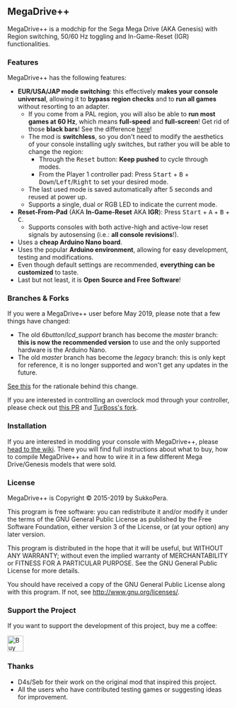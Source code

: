 ## MegaDrive++
MegaDrive++ is a modchip for the Sega Mega Drive (AKA Genesis) with Region switching, 50/60 Hz toggling and In-Game-Reset (IGR) functionalities.

### Features
MegaDrive++ has the following features:

- **EUR/USA/JAP mode switching**: this effectively **makes your console universal**, allowing it to **bypass region checks** and to **run all games** without resorting to an adapter.
  - If you come from a PAL region, you will also be able to **run most games at 60 Hz**, which means **full-speed** and **full-screen**! Get rid of those **black bars**! See the difference [here](https://youtu.be/X1CW8Da8i1o)!
  - The mod is **switchless**, so you don't need to modify the aesthetics of your console installing ugly switches, but rather you will be able to change the region:
    - Through the <kbd>Reset</kbd> button: **Keep pushed** to cycle through modes.
    - From the Player 1 controller pad: Press <kbd>Start</kbd> + <kbd>B</kbd> + <kbd>Down</kbd>/<kbd>Left</kbd>/<kbd>Right</kbd> to set your desired mode.
  - The last used mode is saved automatically after 5 seconds and reused at power up.
  - Supports a single, dual or RGB LED to indicate the current mode.
- **Reset-From-Pad** (AKA **In-Game-Reset** AKA **IGR**): Press <kbd>Start</kbd> + <kbd>A</kbd> + <kbd>B</kbd> + <kbd>C</kbd>.
  - Supports consoles with both active-high and active-low reset signals by autosensing (i.e.: **all console revisions**!).
- Uses a **cheap Arduino Nano board**.
- Uses the popular **Arduino environment**, allowing for easy development, testing and modifications.
- Even though default settings are recommended, **everything can be customized** to taste.
- Last but not least, it is **Open Source and Free Software**!

### Branches & Forks
If you were a MegaDrive++ user before May 2019, please note that a few things have changed:
- The old *6button*/*lcd_support* branch has become the *master* branch: **this is now the recommended version** to use and the only supported hardware is the Arduino Nano.
- The old *master* branch has become the *legacy* branch: this is only kept for reference, it is no longer supported and won't get any updates in the future.

[See this](https://github.com/SukkoPera/MegaDrivePlusPlus/wiki/Legacy-Branch) for the rationale behind this change.

If you are interested in controlling an overclock mod through your controller, please check out [this PR](https://github.com/SukkoPera/MegaDrivePlusPlus/pull/23) and [TurBoss's fork](https://github.com/TurBoss/MegaDrivePlusPlus/).

### Installation
If you are interested in modding your console with MegaDrive++, please [head to the wiki](https://github.com/SukkoPera/MegaDrivePlusPlus/wiki). There you will find full instructions about what to buy, how to compile MegaDrive++ and how to wire it in a few different Mega Drive/Genesis models that were sold.

### License
MegaDrive++ is Copyright &copy; 2015-2019 by SukkoPera.

This program is free software: you can redistribute it and/or modify it under the terms of the GNU General Public License as published by the Free Software Foundation, either version 3 of the License, or (at your option) any later version.

This program is distributed in the hope that it will be useful, but WITHOUT ANY WARRANTY; without even the implied warranty of MERCHANTABILITY or FITNESS FOR A PARTICULAR PURPOSE.  See the GNU General Public License for more details.

You should have received a copy of the GNU General Public License along with this program. If not, see <http://www.gnu.org/licenses/>.

### Support the Project
If you want to support the development of this project, buy me a coffee:

<a href='https://ko-fi.com/L3L0U18L' target='_blank'><img height='36' style='border:0px;height:36px;' src='https://az743702.vo.msecnd.net/cdn/kofi2.png?v=2' border='0' alt='Buy Me a Coffee at ko-fi.com' /></a>

### Thanks
- D4s/Seb for their work on the original mod that inspired this project.
- All the users who have contributed testing games or suggesting ideas for improvement.
